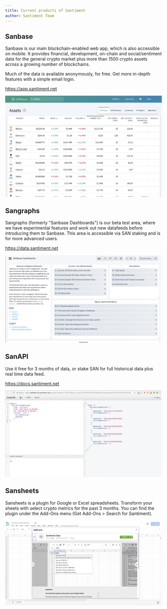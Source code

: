 ```yaml
---
title: Current products of Santiment
author: Santiment Team
---
```


## Sanbase

Sanbase is our main blockchain-enabled web app, which is also accessible
on mobile. It provides financial, development, on-chain and
social/sentiment data for the general crypto market plus more than 1500
crypto assets across a growing number of blockchains.

Much of the data is available anonymously, for free. Get more in-depth
features with a simple email login.

<https://app.santiment.net>

![](4.png)

## Sangraphs

Sangraphs (formerly "Sanbase Dashboards") is our beta test area, where
we have experimental features and work out new datafeeds before
introducing them to Sanbase. This area is accessible via SAN staking and
is for more advanced users.

<https://data.santiment.net>

![](3.png)


## SanAPI

Use it free for 3 months of data, or stake SAN for full historical data
plus real time data feed.

<https://docs.santiment.net>

![](1.png)


## Sansheets

Sansheets is a plugin for Google or Excel spreadsheets. Transform
your sheets with select crypto metrics for the past 3 months. You can
find the plugin under the Add-Ons menu (Get Add-Ons > Search for
Santiment).

![](2.png)
